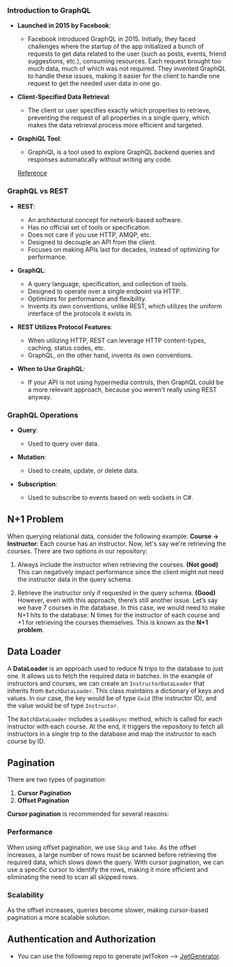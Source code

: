 ### Introduction to GraphQL

- **Launched in 2015 by Facebook**:
  - Facebook introduced GraphQL in 2015. Initially, they faced challenges where the startup of the app initialized a bunch of requests to get data related to the user (such as posts, events, friend suggestions, etc.), consuming resources. Each request brought too much data, much of which was not required. They invented GraphQL to handle these issues, making it easier for the client to handle one request to get the needed user data in one go.
  
- **Client-Specified Data Retrieval**:
  - The client or user specifies exactly which properties to retrieve, preventing the request of all properties in a single query, which makes the data retrieval process more efficient and targeted.

- **GraphiQL Tool**:
  - GraphiQL is a tool used to explore GraphQL backend queries and responses automatically without writing any code.

  [Reference](https://codetraveler.io/dotnetgraphql/)

### GraphQL vs REST

- **REST**:
  - An architectural concept for network-based software.
  - Has no official set of tools or specification.
  - Does not care if you use HTTP, AMQP, etc.
  - Designed to decouple an API from the client.
  - Focuses on making APIs last for decades, instead of optimizing for performance.

- **GraphQL**:
  - A query language, specification, and collection of tools.
  - Designed to operate over a single endpoint via HTTP.
  - Optimizes for performance and flexibility.
  - Invents its own conventions, unlike REST, which utilizes the uniform interface of the protocols it exists in.

- **REST Utilizes Protocol Features**:
  - When utilizing HTTP, REST can leverage HTTP content-types, caching, status codes, etc.
  - GraphQL, on the other hand, invents its own conventions.

- **When to Use GraphQL**:
  - If your API is not using hypermedia controls, then GraphQL could be a more relevant approach, because you weren't really using REST anyway.

### GraphQL Operations

- **Query**:
  - Used to query over data.

- **Mutation**:
  - Used to create, update, or delete data.

- **Subscription**:
  - Used to subscribe to events based on web sockets in C#.
 
## N+1 Problem

When querying relational data, consider the following example:
**Course → Instructor**: Each course has an instructor. Now, let's say we're retrieving the courses. There are two options in our repository:

1. Always include the instructor when retrieving the courses. **(Not good)**  
   This can negatively impact performance since the client might not need the instructor data in the query schema.
   
2. Retrieve the instructor only if requested in the query schema. **(Good)**  
   However, even with this approach, there’s still another issue. Let’s say we have 7 courses in the database. In this case, we would need to make N+1 hits to the database: N times for the instructor of each course and +1 for retrieving the courses themselves. This is known as the **N+1 problem**.

## Data Loader

A **DataLoader** is an approach used to reduce N trips to the database to just one. It allows us to fetch the required data in batches. In the example of instructors and courses, we can create an `InstructorDataLoader` that inherits from `BatchDataLoader`. This class maintains a dictionary of keys and values. In our case, the key would be of type `Guid` (the instructor ID), and the value would be of type `Instructor`.

The `BatchDataLoader` includes a `LoadAsync` method, which is called for each instructor with each course. At the end, it triggers the repository to fetch all instructors in a single trip to the database and map the instructor to each course by ID.

## Pagination

There are two types of pagination:

1. **Cursor Pagination**
2. **Offset Pagination**

**Cursor pagination** is recommended for several reasons:

### Performance
When using offset pagination, we use `Skip` and `Take`. As the offset increases, a large number of rows must be scanned before retrieving the required data, which slows down the query. With cursor pagination, we can use a specific cursor to identify the rows, making it more efficient and eliminating the need to scan all skipped rows.

### Scalability
As the offset increases, queries become slower, making cursor-based pagination a more scalable solution.

## Authentication and Authorization

- You can use the following repo to generate jwtToken --> [JwtGenerator](https://github.com/khaledgomaa/JwtGenerator).
